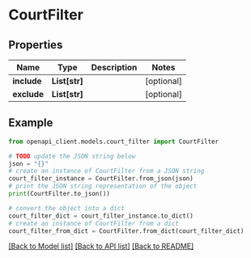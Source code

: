 # CourtFilter


## Properties

Name | Type | Description | Notes
------------ | ------------- | ------------- | -------------
**include** | **List[str]** |  | [optional] 
**exclude** | **List[str]** |  | [optional] 

## Example

```python
from openapi_client.models.court_filter import CourtFilter

# TODO update the JSON string below
json = "{}"
# create an instance of CourtFilter from a JSON string
court_filter_instance = CourtFilter.from_json(json)
# print the JSON string representation of the object
print(CourtFilter.to_json())

# convert the object into a dict
court_filter_dict = court_filter_instance.to_dict()
# create an instance of CourtFilter from a dict
court_filter_from_dict = CourtFilter.from_dict(court_filter_dict)
```
[[Back to Model list]](../README.md#documentation-for-models) [[Back to API list]](../README.md#documentation-for-api-endpoints) [[Back to README]](../README.md)


